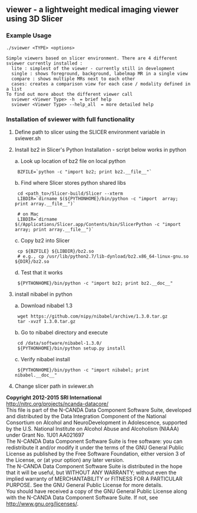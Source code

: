 ## viewer - a lightweight medical imaging viewer using 3D Slicer

### Example Usage

```
./sviewer <TYPE> <options>

Simple viewers based on slicer environment. There are 4 different sviewer currently installed :
  lite : simplest of the viewer - currently still in development
  single : shows foreground, background, labelmap MR in a single view
  compare : shows multiple MRs next to each other
  cases: creates a comparison view for each case / modality defined in a list
To find out more about the different viewer call 
  sviewer <Viewer Type> -h  = brief help 
  sviewer <Viewer Type> --help_all  = more detailed help
```
 
### Installation of sviewer with full functionality 

1. Define path to slicer using the SLICER environment variable in sviewer.sh   
2. Install bz2 in Slicer's Python Installation - script below works in python
    
    a. Look up location of bz2 file on local python
      
        BZFILE=`python -c "import bz2; print bz2.__file__"`
    
    b. Find where Slicer stores python shared libs
        
        cd <path_to>/Slicer-build/Slicer --xterm
        LIBDIR=`dirname $(${PYTHONHOME}/bin/python -c "import  array; print array.__file__")`
        
        # on Mac
        LIBDIR=`dirname $(/Applications/Slicer.app/Contents/bin/SlicerPython -c "import  array; print array.__file__")`
        
    c. Copy bz2 into Slicer 
        
        cp ${BZFILE} ${LIBDIR}/bz2.so
        # e.g., cp /usr/lib/python2.7/lib-dynload/bz2.x86_64-linux-gnu.so ${DIR}/bz2.so
        
    d. Test that it works
        
        ${PYTHONHOME}/bin/python -c "import bz2; print bz2.__doc__"

3. install nibabel in python

    a. Download nibabel 1.3
        
        wget https://github.com/nipy/nibabel/archive/1.3.0.tar.gz
        tar -xvzf 1.3.0.tar.gz
         
    b. Go to nibabel directory and execute 
  
        cd /data/software/nibabel-1.3.0/
        ${PYTHONHOME}/bin/python setup.py install

    c. Verify nibabel install
        
        ${PYTHONHOME}/bin/python -c "import nibabel; print nibabel.__doc__"
        
4. Change slicer path in sviewer.sh 
 
**Copyright 2012-2015 SRI International**  
<http://nitrc.org/projects/ncanda-datacore/>  
This file is part of the N-CANDA Data Component Software Suite, developed
and distributed by the Data Integration Component of the National
Consortium on Alcohol and NeuroDevelopment in Adolescence, supported by
the U.S. National Institute on Alcohol Abuse and Alcoholism (NIAAA) under
Grant No. 1U01 AA021697  
The N-CANDA Data Component Software Suite is free software: you can
redistribute it and/or modify it under the terms of the GNU General Public
License as published by the Free Software Foundation, either version 3 of
the License, or (at your option) any later version.  
The N-CANDA Data Component Software Suite is distributed in the hope that it
will be useful, but WITHOUT ANY WARRANTY; without even the implied
warranty of MERCHANTABILITY or FITNESS FOR A PARTICULAR PURPOSE.  See the
GNU General Public License for more details.  
You should have received a copy of the GNU General Public License along
with the N-CANDA Data Component Software Suite. If not, see 
<http://www.gnu.org/licenses/>.

 